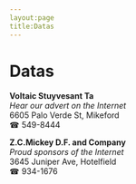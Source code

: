 ```yaml
---
layout:page
title:Datas
---
```

# Datas

**Voltaic Stuyvesant Ta**  
_Hear our advert on the Internet_  
6605 Palo Verde St, Mikeford  
☎ 549-8444



**Z.C.Mickey D.F. and Company**  
_Proud sponsors of the Internet_  
3645 Juniper Ave, Hotelfield  
☎ 934-1676



